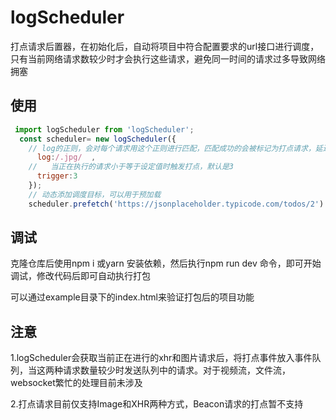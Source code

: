 # logScheduler

打点请求后置器，在初始化后，自动将项目中符合配置要求的url接口进行调度，只有当前网络请求数较少时才会执行这些请求，避免同一时间的请求过多导致网络拥塞

## 使用
```js
 import logScheduler from 'logScheduler';
  const scheduler= new logScheduler({
    // log的正则，会对每个请求用这个正则进行匹配，匹配成功的会被标记为打点请求，延迟执行
      log:/.jpg/  ,
    //   当正在执行的请求小于等于设定值时触发打点，默认是3
      trigger:3
    });
    // 动态添加调度目标，可以用于预加载
    scheduler.prefetch('https://jsonplaceholder.typicode.com/todos/2')
```

## 调试

克隆仓库后使用npm i 或yarn 安装依赖，然后执行npm run dev 命令，即可开始调试，修改代码后即可自动执行打包

可以通过example目录下的index.html来验证打包后的项目功能

## 注意
1.logScheduler会获取当前正在进行的xhr和图片请求后，将打点事件放入事件队列，当这两种请求数量较少时发送队列中的请求。对于视频流，文件流，websocket繁忙的处理目前未涉及

2.打点请求目前仅支持Image和XHR两种方式，Beacon请求的打点暂不支持
